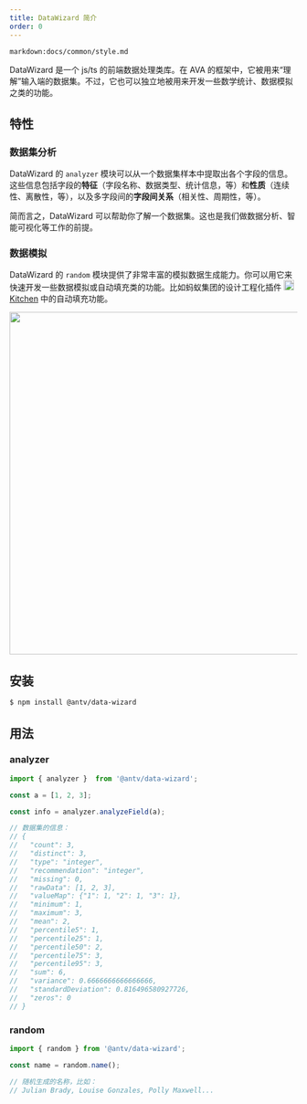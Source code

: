```yaml
---
title: DataWizard 简介
order: 0
---
```


`markdown:docs/common/style.md`

<div class="doc-md">

DataWizard 是一个 js/ts 的前端数据处理类库。在 AVA 的框架中，它被用来“理解”输入端的数据集。不过，它也可以独立地被用来开发一些数学统计、数据模拟之类的功能。


## 特性

### 数据集分析

DataWizard 的 `analyzer` 模块可以从一个数据集样本中提取出各个字段的信息。这些信息包括字段的**特征**（字段名称、数据类型、统计信息，等）和**性质**（连续性、离散性，等），以及多字段间的**字段间关系**（相关性、周期性，等）。

简而言之，DataWizard 可以帮助你了解一个数据集。这也是我们做数据分析、智能可视化等工作的前提。

### 数据模拟

DataWizard 的 `random` 模块提供了非常丰富的模拟数据生成能力。你可以用它来快速开发一些数据模拟或自动填充类的功能。比如蚂蚁集团的设计工程化插件 <img src="https://gw.alipayobjects.com/zos/rmsportal/LFooOLwmxGLsltmUjTAP.svg" width="18"> [Kitchen](https://kitchen.alipay.com/) 中的自动填充功能。

<div align="center">
<img src="https://gw.alipayobjects.com/zos/antfincdn/6gRaznRUDU/kitchendatamockcn.png" width="600" />
</div>

## 安装

```bash
$ npm install @antv/data-wizard
```

## 用法

### analyzer

```js
import { analyzer }  from '@antv/data-wizard';

const a = [1, 2, 3];

const info = analyzer.analyzeField(a);

// 数据集的信息：
// {
//   "count": 3,
//   "distinct": 3,
//   "type": "integer",
//   "recommendation": "integer",
//   "missing": 0,
//   "rawData": [1, 2, 3],
//   "valueMap": {"1": 1, "2": 1, "3": 1},
//   "minimum": 1,
//   "maximum": 3,
//   "mean": 2,
//   "percentile5": 1,
//   "percentile25": 1,
//   "percentile50": 2,
//   "percentile75": 3,
//   "percentile95": 3,
//   "sum": 6,
//   "variance": 0.6666666666666666,
//   "standardDeviation": 0.816496580927726,
//   "zeros": 0
// }
```

### random

```js
import { random } from '@antv/data-wizard';

const name = random.name();

// 随机生成的名称，比如：
// Julian Brady, Louise Gonzales, Polly Maxwell...
```

</div>
